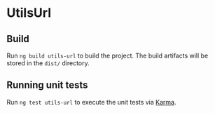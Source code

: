 # UtilsUrl

## Build

Run `ng build utils-url` to build the project. The build artifacts will be stored in the `dist/` directory.

## Running unit tests

Run `ng test utils-url` to execute the unit tests via [Karma](https://karma-runner.github.io).